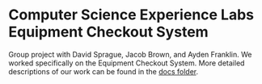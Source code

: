 # Computer Science Experience Labs Equipment Checkout System

Group project with David Sprague, Jacob Brown, and Ayden Franklin. We worked specifically on the Equipment Checkout System.
More detailed descriptions of our work can be found in the [docs folder](https://github.com/nicholasmountain11/csxl-final-team-d9/blob/2c366d82900264e09acaa898b7787a485cb2325d/docs/docs/equipment-reservation-system-design-doc-spec.md).
